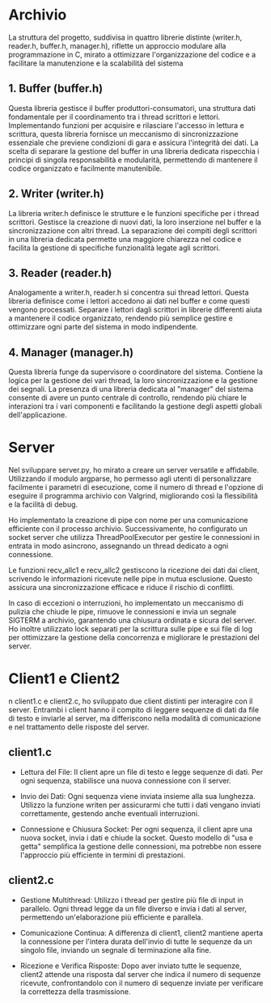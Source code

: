 # Archivio

La struttura del progetto, suddivisa in quattro librerie distinte (writer.h, reader.h, buffer.h, manager.h), riflette un approccio modulare alla programmazione in C, mirato a ottimizzare l'organizzazione del codice e a facilitare la manutenzione e la scalabilità del sistema

## 1. Buffer (buffer.h)

Questa libreria gestisce il buffer produttori-consumatori, una struttura dati fondamentale per il coordinamento tra i thread scrittori e lettori. Implementando funzioni per acquisire e rilasciare l'accesso in lettura e scrittura, questa libreria fornisce un meccanismo di sincronizzazione essenziale che previene condizioni di gara e assicura l'integrità dei dati. La scelta di separare la gestione del buffer in una libreria dedicata rispecchia i principi di singola responsabilità e modularità, permettendo di mantenere il codice organizzato e facilmente manutenibile.

## 2. Writer (writer.h)

La libreria writer.h definisce le strutture e le funzioni specifiche per i thread scrittori. Gestisce la creazione di nuovi dati, la loro inserzione nel buffer e la sincronizzazione con altri thread. La separazione dei compiti degli scrittori in una libreria dedicata permette una maggiore chiarezza nel codice e facilita la gestione di specifiche funzionalità legate agli scrittori.

## 3. Reader (reader.h)

Analogamente a writer.h, reader.h si concentra sui thread lettori. Questa libreria definisce come i lettori accedono ai dati nel buffer e come questi vengono processati. Separare i lettori dagli scrittori in librerie differenti aiuta a mantenere il codice organizzato, rendendo più semplice gestire e ottimizzare ogni parte del sistema in modo indipendente.

## 4. Manager (manager.h)

Questa libreria funge da supervisore o coordinatore del sistema. Contiene la logica per la gestione dei vari thread, la loro sincronizzazione e la gestione dei segnali. La presenza di una libreria dedicata al "manager" del sistema consente di avere un punto centrale di controllo, rendendo più chiare le interazioni tra i vari componenti e facilitando la gestione degli aspetti globali dell'applicazione.

# Server

Nel sviluppare server.py, ho mirato a creare un server versatile e affidabile. Utilizzando il modulo argparse, ho permesso agli utenti di personalizzare facilmente i parametri di esecuzione, come il numero di thread e l'opzione di eseguire il programma archivio con Valgrind, migliorando così la flessibilità e la facilità di debug.

Ho implementato la creazione di pipe con nome per una comunicazione efficiente con il processo archivio. Successivamente, ho configurato un socket server che utilizza ThreadPoolExecutor per gestire le connessioni in entrata in modo asincrono, assegnando un thread dedicato a ogni connessione.

Le funzioni recv_allc1 e recv_allc2 gestiscono la ricezione dei dati dai client, scrivendo le informazioni ricevute nelle pipe in mutua esclusione. Questo assicura una sincronizzazione efficace e riduce il rischio di conflitti.

In caso di eccezioni o interruzioni, ho implementato un meccanismo di pulizia che chiude le pipe, rimuove le connessioni e invia un segnale SIGTERM a archivio, garantendo una chiusura ordinata e sicura del server. Ho inoltre utilizzato lock separati per la scrittura sulle pipe e sui file di log per ottimizzare la gestione della concorrenza e migliorare le prestazioni del server.

# Client1 e Client2

n client1.c e client2.c, ho sviluppato due client distinti per interagire con il server. Entrambi i client hanno il compito di leggere sequenze di dati da file di testo e inviarle al server, ma differiscono nella modalità di comunicazione e nel trattamento delle risposte del server.

## client1.c

- Lettura del File: Il client apre un file di testo e legge sequenze di dati. Per ogni sequenza, stabilisce una nuova connessione con il server.

- Invio dei Dati: Ogni sequenza viene inviata insieme alla sua lunghezza. Utilizzo la funzione writen per assicurarmi che tutti i dati vengano inviati correttamente, gestendo anche eventuali interruzioni.

- Connessione e Chiusura Socket: Per ogni sequenza, il client apre una nuova socket, invia i dati e chiude la socket. Questo modello di "usa e getta" semplifica la gestione delle connessioni, ma potrebbe non essere l'approccio più efficiente in termini di prestazioni.

## client2.c

- Gestione Multithread: Utilizzo i thread per gestire più file di input in parallelo. Ogni thread legge da un file diverso e invia i dati al server, permettendo un'elaborazione più efficiente e parallela.

- Comunicazione Continua: A differenza di client1, client2 mantiene aperta la connessione per l'intera durata dell'invio di tutte le sequenze da un singolo file, inviando un segnale di terminazione alla fine.

- Ricezione e Verifica Risposte: Dopo aver inviato tutte le sequenze, client2 attende una risposta dal server che indica il numero di sequenze ricevute, confrontandolo con il numero di sequenze inviate per verificare la correttezza della trasmissione.
